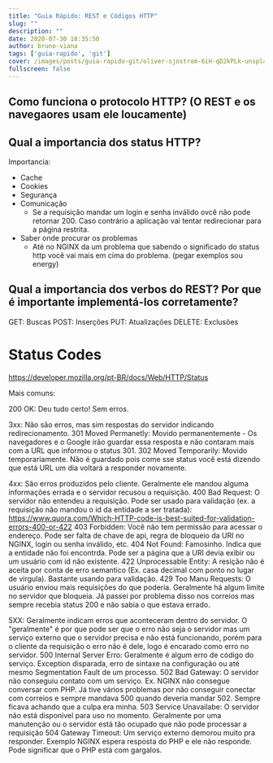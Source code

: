 ```yaml
---
title: "Guia Rápido: REST e Códigos HTTP"
slug: ""
description: ""
date: 2020-07-30 18:35:50
author: bruno-viana
tags: ['guia-rapido', 'git']
cover: /images/posts/guia-rapido-git/oliver-sjostrom-6iH-qD2kPLk-unsplash.jpg
fullscreen: false
---
```


## Como funciona o protocolo HTTP? (O REST e os navegaores usam ele loucamente)

## Qual a importancia dos status HTTP?

Importancia:
- Cache
- Cookies
- Segurança
- Comunicação
  - Se a requisição mandar um login e senha inválido ovcê não pode retornar 200. Caso contrário a aplicação vai tentar redirecionar para a página restrita.
- Saber onde procurar os problemas
  - Até no NGINX da um problema que sabendo o significado do status http você vai mais em cima do problema. (pegar exemplos sou energy)

## Qual a importancia dos verbos do REST? Por que é importante implementá-los corretamente?

GET: Buscas
POST: Inserções
PUT: Atualizações
DELETE: Exclusões

# Status Codes

https://developer.mozilla.org/pt-BR/docs/Web/HTTP/Status

Mais comuns:

200 OK: Deu tudo certo! Sem erros.

3xx: Não são erros, mas sim respostas do servidor indicando redirecionamento.
301 Moved Permanetly: Movido permanentemente - Os navegadores e o Google irão guardar essa resposta e não contaram mais com a URL que informou o status 301.
302 Moved Temporarily: Movido temporariamente. Não é guardado pois come sse status você está dizendo que está URL um dia voltará a responder novamente.

4xx: São erros produzidos pelo cliente. Geralmente ele mandou alguma informações errada e o servidor recusou a requisição.
400 Bad Request: O servidor não entendeu a requisição. Pode ser usado para validação (ex. a requisição não mandou o id da entidade a ser tratada): https://www.quora.com/Which-HTTP-code-is-best-suited-for-validation-errors-400-or-422
403 Forbidden: Você não tem permissão para acessar o endereço. Pode ser falta de chave de api, regra de bloqueio da URI no NGINX, login ou senha inválido, etc.
404 Not Found: Famosinho. Indica que a entidade não foi encontrda. Pode ser a página que a URI devia exibir ou um usuário com id não existente.
422 Unprocessable Entity: A resição não é aceita por conta de erro semantico (Ex. casa decimal com ponto no lugar de virgula). Bastante usando para validação.
429 Too Manu Requests: O usuário enviou mais requisições do que poderia. Geralmente há algum limite no servidor que bloqueia. Já passei por problema disso nos correios mas sempre recebia status 200 e não sabia o que estava errado.

5XX: Geralmente indicam erros que aconteceram dentro do servidor. O "geralmente" é por que pode ser que o erro não seja o servidor mas um serviço externo que o servidor precisa e não está funcionando, porém para o cliente da requisição o erro não é dele, logo é encarado como erro no servidor.
500 Internal Server Erro: Geralmente é algum erro de código do serviço. Exception disparada, erro de sintaxe na configuração ou até mesmo Segmentation Fault de um processo.
502 Bad Gateway: O servidor não conseguiu contato com um serviço. Ex. NGINX não consegue conversar com PHP. Já tive vários problemas por não conseguir conectar com correios e sempre mandava 500 quando deveria mandar 502. Sempre ficava achando que a culpa era minha.
503 Service Unavailabe: O servidor não está disponivel para uso no momento. Geralmente por uma manutenção ou o servidor está tão ocupado que não pode processar a requisição
504 Gateway Timeout: Um serviço externo demorou muito pra responder. Exemplo NGINX espera resposta do PHP e ele não responde. Pode significar que o PHP está com gargalos.

